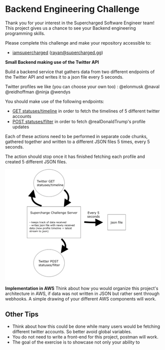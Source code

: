 # Backend Engineering Challenge

Thank you for your interest in the Supercharged Software Engineer team! This project gives us a chance to see your Backend engineering programming skills.


Please complete this challenge and make your repository accessible to:

- [iamsupercharged](https://github.com/iamsupercharged) (rayan@supercharged.gg)


**Small Backend making use of the Twitter API**

Build a backend service that gathers data from two different endpoints of the Twitter API and writes it to a json file every 5 seconds. 

Twitter profiles we like (you can choose your own too) :
	@elonmusk
	@naval
	@reidhoffman
	@ninja
	@wendys

You should make use of the following endpoints: 

- [GET statuses/timeline](https://developer.twitter.com/en/docs/tweets/timelines/api-reference/get-statuses-user_timeline) in order to fetch the timelines of 5 different twitter accounts
- [POST statuses/filter](https://developer.twitter.com/en/docs/tweets/filter-realtime/api-reference/post-statuses-filter) in order to fetch @realDonaldTrump's profile updates

Each of these actions need to be performed in separate code chunks, gathered together and written to a different JSON files 5 times, every 5 seconds. 

The action should stop once it has finished fetching each profile and created 5 different JSON files. 

![](base-architecture.png)

**Implementation in AWS**
Think about how you would organize this project's architecture in AWS, if data was not written in JSON but rather sent through webhooks. A simple drawing of your different AWS components will work.


## Other Tips

- Think about how this could be done while many users would be fetching different twitter accounts. So better avoid global variables. 
- You do not need to write a front-end for this project, postman will work. 
- The goal of the exercise is to showcase not only your ability to 
